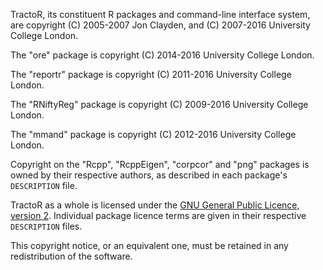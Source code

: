 TractoR, its constituent R packages and command-line interface system, are copyright (C) 2005-2007 Jon Clayden, and (C) 2007-2016 University College London.

The "ore" package is copyright (C) 2014-2016 University College London.

The "reportr" package is copyright (C) 2011-2016 University College London.

The "RNiftyReg" package is copyright (C) 2009-2016 University College London.

The "mmand" package is copyright (C) 2012-2016 University College London.

Copyright on the "Rcpp", "RcppEigen", "corpcor" and "png" packages is owned by their respective authors, as described in each package's `DESCRIPTION` file.

TractoR as a whole is licensed under the [GNU General Public Licence, version 2](http://www.gnu.org/licenses/gpl-2.0.html). Individual package licence terms are given in their respective `DESCRIPTION` files.

This copyright notice, or an equivalent one, must be retained in any redistribution of the software.
